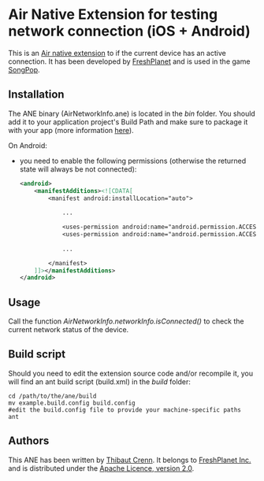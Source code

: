 Air Native Extension for testing network connection (iOS + Android)
======================================

This is an [Air native extension](http://www.adobe.com/devnet/air/native-extensions-for-air.html) to if the current device has an active connection. It has been developed by [FreshPlanet](http://freshplanet.com) and is used in the game [SongPop](http://songpop.fm).


Installation
---------

The ANE binary (AirNetworkInfo.ane) is located in the *bin* folder. You should add it to your application project's Build Path and make sure to package it with your app (more information [here](http://help.adobe.com/en_US/air/build/WS597e5dadb9cc1e0253f7d2fc1311b491071-8000.html)).


On Android:

* you need to enable the following permissions (otherwise the returned state will always be not connected):

    ```xml
    <android>
        <manifestAdditions><![CDATA[
            <manifest android:installLocation="auto">
                
                ...

                <uses-permission android:name="android.permission.ACCESS_NETWORK_STATE"/>
                <uses-permission android:name="android.permission.ACCESS_WIFI_STATE"/>
                
                ...

            </manifest>
        ]]></manifestAdditions>
    </android>
    ```


Usage
---------

Call the function *AirNetworkInfo.networkInfo.isConnected()* to check the current network status of the device.


Build script
---------

Should you need to edit the extension source code and/or recompile it, you will find an ant build script (build.xml) in the *build* folder:

    cd /path/to/the/ane/build
    mv example.build.config build.config
    #edit the build.config file to provide your machine-specific paths
    ant


Authors
------

This ANE has been written by [Thibaut Crenn](https://github.com/titi-us). It belongs to [FreshPlanet Inc.](http://freshplanet.com) and is distributed under the [Apache Licence, version 2.0](http://www.apache.org/licenses/LICENSE-2.0).
